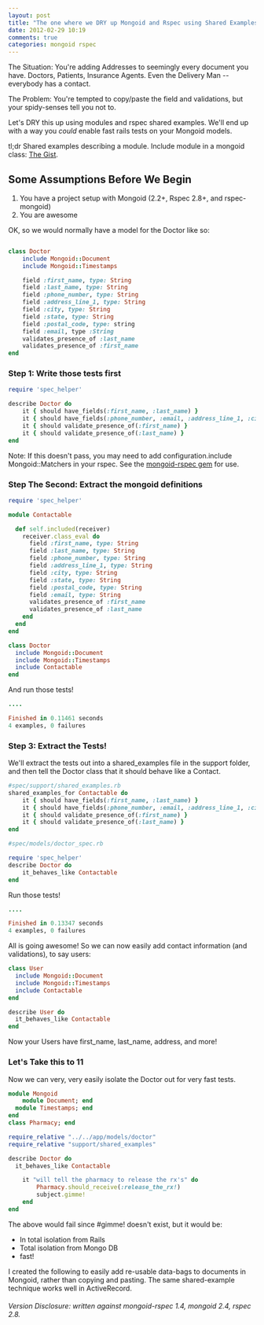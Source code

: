 ```yaml
---
layout: post
title: "The one where we DRY up Mongoid and Rspec using Shared Examples and Modules"
date: 2012-02-29 10:19
comments: true
categories: mongoid rspec
---
```


The Situation: You're adding Addresses to seemingly every document you have. Doctors, Patients, Insurance Agents. Even the Delivery Man -- everybody has a contact.

The Problem: You're tempted to copy/paste the field and validations, but your spidy-senses tell you not to.

Let's DRY this up using modules and rspec shared examples. We'll end up with a way you _could_ enable fast rails tests on your Mongoid models.

<!-- more -->

<div class="tldr">
	<span class="heading">tl;dr</span> Shared examples describing a module. Include module in a mongoid class: <a href="https://gist.github.com/1942427">The Gist</a>.
</div>

Some Assumptions Before We Begin
--------------------------------

1. You have a project setup with Mongoid (2.2+, Rspec 2.8+, and rspec-mongoid)
2. You are awesome

OK, so we would normally have a model for the Doctor like so:


``` ruby

class Doctor
	include Mongoid::Document
	include Mongoid::Timestamps

	field :first_name, type: String
	field :last_name, type: String
	field :phone_number, type: String
	field :address_line_1, type: String
	field :city, type: String
	field :state, type: String
	field :postal_code, type: string
	field :email, type :String
	validates_presence_of :last_name
	validates_presence_of :first_name
end
```

### Step 1: Write those tests first

``` ruby 
require 'spec_helper'

describe Doctor do
	it { should have_fields(:first_name, :last_name) }
	it { should have_fields(:phone_number, :email, :address_line_1, :city, :state, :postal_code) }
	it { should validate_presence_of(:first_name) }
	it { should validate_presence_of(:last_name) }
end

```

Note: If this doesn't pass, you may need to add  configuration.include Mongoid::Matchers in your rspec. See the [mongoid-rspec gem](https://github.com/evansagge/mongoid-rspec) for use.

### Step The Second: Extract the mongoid definitions

``` ruby 
require 'spec_helper'

module Contactable

  def self.included(receiver) 
    receiver.class_eval do
      field :first_name, type: String
      field :last_name, type: String
      field :phone_number, type: String
      field :address_line_1, type: String
      field :city, type: String
      field :state, type: String
      field :postal_code, type: String
      field :email, type: String
      validates_presence_of :first_name
      validates_presence_of :last_name
    end
  end
end

class Doctor
  include Mongoid::Document
  include Mongoid::Timestamps
  include Contactable
end
```

And run those tests!

``` ruby
....

Finished in 0.11461 seconds
4 examples, 0 failures
```

### Step 3: Extract the Tests!

We'll extract the tests out into a shared_examples file in the support folder, and then tell the Doctor class that it should behave like a Contact. 

``` ruby 
#spec/support/shared_examples.rb
shared_examples_for Contactable do
	it { should have_fields(:first_name, :last_name) }
	it { should have_fields(:phone_number, :email, :address_line_1, :city, :state, :postal_code) }
	it { should validate_presence_of(:first_name) }
	it { should validate_presence_of(:last_name) }
end

#spec/models/doctor_spec.rb

require 'spec_helper'
describe Doctor do
	it_behaves_like Contactable
end
```

Run those tests!
``` ruby tests. Could be faster
....

Finished in 0.13347 seconds
4 examples, 0 failures
```

All is going awesome! So we can now easily add contact information (and validations), to say users:

``` ruby
class User
  include Mongoid::Document
  include Mongoid::Timestamps
  include Contactable
end

describe User do
  it_behaves_like Contactable
end
```

Now your Users have first_name, last_name, address, and more!

### Let's Take this to 11

Now we can very, very easily isolate the Doctor out for very fast tests.

``` ruby 
module Mongoid
	module Document; end
  module Timestamps; end
end
class Pharmacy; end

require_relative "../../app/models/doctor"
require_relative "support/shared_examples"

describe Doctor do
  it_behaves_like Contactable

	it "will tell the pharmacy to release the rx's" do
		Pharmacy.should_receive(:release_the_rx!)
		subject.gimme!
	end
end

```

The above would fail since #gimme! doesn't exist, but it would be:

* In total isolation from Rails
* Total isolation from Mongo DB
* fast!

I created the following to easily add re-usable data-bags to documents in Mongoid, rather than copying and pasting. The same shared-example technique works well in ActiveRecord.

###### Version Disclosure: written against mongoid-rspec 1.4, mongoid 2.4, rspec 2.8.

